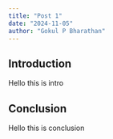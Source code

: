 ```yaml
---
title: "Post 1"
date: "2024-11-05"
author: "Gokul P Bharathan"
---
```


## Introduction
Hello this is intro

## Conclusion
Hello this is conclusion
